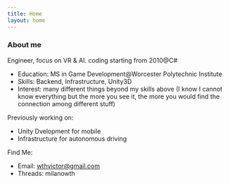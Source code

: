 ```yaml
---
title: Home
layout: home
---
```


### About me

Engineer, focus on VR & AI. coding starting from 2010@C#

- Education: MS in Game Development@Worcester Polytechnic Institute
- Skills: Backend, Infrastructure, Unity3D
- Interest: many different things beyond my skills above (I know I cannot know everything but the more you see it, the more you would find the connection among different stuff)

Previously working on:
- Unity Dvelopment for mobile
- Infrastructure for autonomous driving

Find Me:
- Email: wthvictor@gmail.com
- Threads: milanowth
